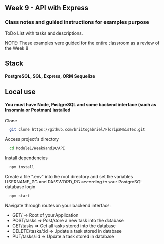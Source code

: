 
## Week 9 - API with Express

### Class notes and guided instructions for examples purpose

ToDo List with tasks and descriptions.

NOTE: These examples were guided for the entire classroom as a review of the Week 8

## Stack

#### PostgreSQL, SQL, Express, ORM Sequelize
## Local use

#### You must have Node, PostgreSQL and some backend interface (such as Insomnia or Postman) installed

Clone

```bash
  git clone https://github.com/briitogabriel/FloripaMaisTec.git
```

Access project's directory

```bash
  cd Module1/Week9and10/API
```

Install dependencies

```bash
  npm install
```

Create a file ".env" into the root directory and set the variables USERNAME_PG and PASSWORD_PG according to your PostgreSQL database login

```bash
  npm start
```

Navigate through routes on your backend interface:
- GET/              => Root of your Application
- POST/tasks        => Post/store a new task into the database
- GET/tasks         => Get all tasks stored into the database
- DELETE/tasks/:id  => Update a task stored in database
- PUT/tasks/:id     => Update a task stored in database